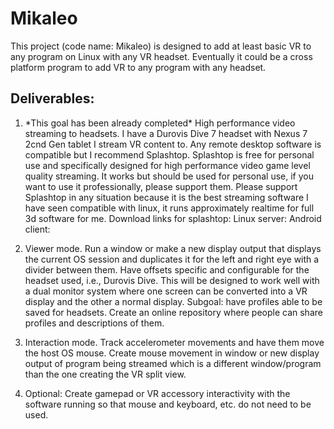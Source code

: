 # Mikaleo

This project (code name: Mikaleo) is designed to add at least basic VR to any program on Linux with any VR headset. Eventually it could be a cross platform program to add VR to any program with any headset.

## Deliverables:

1. \*This goal has been already completed\* High performance video streaming to headsets. I have a Durovis Dive 7 headset with Nexus 7 2cnd Gen tablet I stream VR content to. Any remote desktop software is compatible but I recommend Splashtop.  Splashtop is free for personal use and specifically designed for high performance video game level quality streaming. It works but should be used for personal use, if you want to use it professionally, please support them. Please support Splashtop in any situation because it is the best streaming software I have seen compatible with linux, it runs approximately realtime for full 3d software for me.
Download links for splashtop:
Linux server:
Android client:

2.  Viewer mode. Run a window or make a new display output that displays the current OS session and duplicates it for the left and right eye with a divider between them. Have offsets specific and configurable for the headset used, i.e., Durovis Dive. This will be designed to work well with a dual monitor system where one screen can be converted into a VR display and the other a normal display.
	Subgoal: have profiles able to be saved for headsets. Create an online repository where people can share profiles and descriptions of them.

3.  Interaction mode. Track accelerometer movements and have them move the host OS mouse. Create mouse movement in window or new display output of program being streamed which is a different window/program than the one creating the VR split view.

4.  Optional: Create gamepad or VR accessory interactivity with the software running so that mouse and keyboard, etc. do not need to be used.
